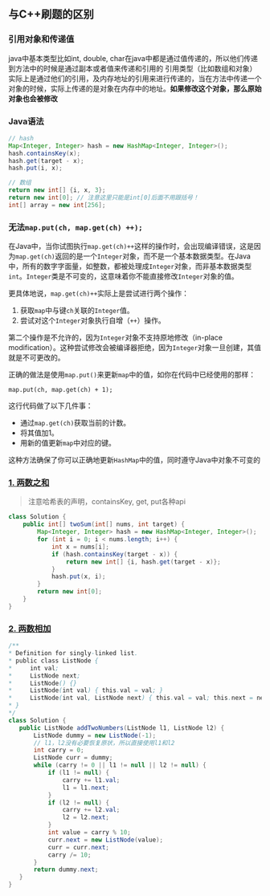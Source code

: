 ## 与C++刷题的区别
### 引用对象和传递值
java中基本类型比如int, double, char在java中都是通过值传递的，所以他们传递到方法中的时候是通过副本或者值来传递和引用的
引用类型（比如数组和对象）实际上是通过他们的引用，及内存地址的引用来进行传递的，当在方法中传递一个对象的时候，实际上传递的是对象在内存中的地址。**如果修改这个对象，那么原始对象也会被修改**


### Java语法
```java
// hash
Map<Integer, Integer> hash = new HashMap<Integer, Integer>();
hash.containsKey(x);
hash.get(target - x);
hash.put(i, x);

// 数组
return new int[] {i, x, 3};
return new int[0]; // 注意这里只能是int[0]后面不用跟括号！
int[] array = new int[256];


```

### 无法`map.put(ch, map.get(ch) ++);`

在Java中，当你试图执行`map.get(ch)++`这样的操作时，会出现编译错误，这是因为`map.get(ch)`返回的是一个`Integer`对象，而不是一个基本数据类型。在Java中，所有的数字字面量，如整数，都被处理成`Integer`对象，而非基本数据类型`int`。`Integer`类是不可变的，这意味着你不能直接修改`Integer`对象的值。

更具体地说，`map.get(ch)++`实际上是尝试进行两个操作：

1. 获取`map`中与键`ch`关联的`Integer`值。
2. 尝试对这个`Integer`对象执行自增（`++`）操作。

第二个操作是不允许的，因为`Integer`对象不支持原地修改（in-place modification）。这种尝试修改会被编译器拒绝，因为`Integer`对象一旦创建，其值就是不可更改的。

正确的做法是使用`map.put()`来更新`map`中的值，如你在代码中已经使用的那样：

`map.put(ch, map.get(ch) + 1);`

这行代码做了以下几件事：

- 通过`map.get(ch)`获取当前的计数。
- 将其值加1。
- 用新的值更新`map`中对应的键。

这种方法确保了你可以正确地更新`HashMap`中的值，同时遵守Java中对象不可变的

### [1. 两数之和](https://leetcode.cn/problems/two-sum/)

> 注意哈希表的声明，containsKey, get, put各种api

```java
class Solution {
    public int[] twoSum(int[] nums, int target) {
        Map<Integer, Integer> hash = new HashMap<Integer, Integer>();
        for (int i = 0; i < nums.length; i++) {
            int x = nums[i];
            if (hash.containsKey(target - x)) {
                return new int[] {i, hash.get(target - x)};
            }
            hash.put(x, i);
        }
        return new int[0];
    }
}
```



### [2. 两数相加](https://leetcode.cn/problems/add-two-numbers/)

 ```java
 /**
 * Definition for singly-linked list.
 * public class ListNode {
 *     int val;
 *     ListNode next;
 *     ListNode() {}
 *     ListNode(int val) { this.val = val; }
 *     ListNode(int val, ListNode next) { this.val = val; this.next = next; }
 * }
 */
class Solution {
    public ListNode addTwoNumbers(ListNode l1, ListNode l2) {
        ListNode dummy = new ListNode(-1);
        // l1，l2没有必要恢复原状，所以直接使用l1和l2
        int carry = 0;
        ListNode curr = dummy;
        while (carry != 0 || l1 != null || l2 != null) {
            if (l1 != null) {
                carry += l1.val;
                l1 = l1.next;
            }
            if (l2 != null) {
                carry += l2.val;
                l2 = l2.next;
            }
            int value = carry % 10;
            curr.next = new ListNode(value);
            curr = curr.next;
            carry /= 10;
        }
        return dummy.next;
    }
}
 
```



### 